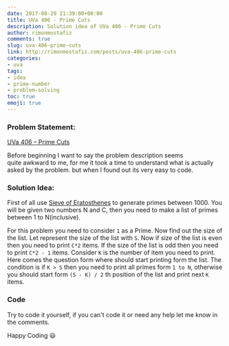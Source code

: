 ```yaml
---
date: 2017-08-29 21:39:00+00:00
title: UVa 406 - Prime Cuts
description: Solution idea of UVa 406 - Prime Cuts
author: rimonmostafiz
comments: true
slug: uva-406-prime-cuts
link: http://rimonmostafiz.com/posts/uva-406-prime-cuts
categories:
- uva
tags:
- idea
- prime-number
- problem-solving
toc: true
emoji: true
---
```

### Problem Statement:
[UVa 406 – Prime Cuts](http://uva.onlinejudge.org/external/4/406.html)

Before beginning I want to say the problem description seems quite awkward to me, for me it took a time to understand what is actually asked by the problem. but when I found out its very easy to code.

### Solution Idea:
First of all use [Sieve of Eratosthenes](http://rimonmostafiz.com/posts/sieve-of-eratosthenes-memory-efficient-implementation) to generate primes between 1000. You will be given two numbers N and C, then you need to make a list of primes between 1 to N(inclusive). <br>

For this problem you need to consider `1` as a Prime. Now find out the size of the list. Let represent the size of the list with `S`. Now if size of the list is even then you need to print `C*2` items. If the size of the list is odd then you need to print `C*2 - 1` items. Consider `K` is the number of item you need to print.
Here comes the question form where should start printing form the list. The condition is if `K > S` then you need to print all primes form `1 to N`, otherwise you should start form `(S - K) / 2` th position of the list and print next `K` items.

### Code
Try to code it yourself, if you can't code it or need any help let me know in the comments.

Happy Coding :smiley:
